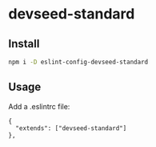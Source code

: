# devseed-standard

## Install

```sh
npm i -D eslint-config-devseed-standard
```

## Usage

Add a .eslintrc file:

```
{
  "extends": ["devseed-standard"]
},
```
